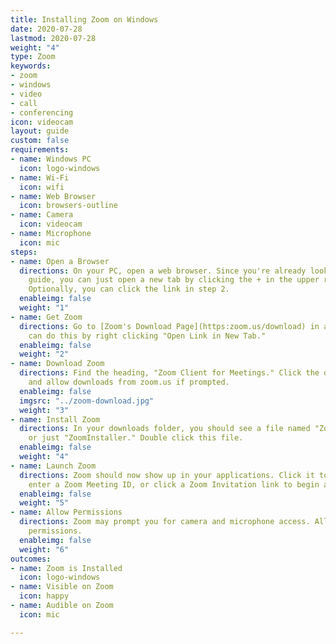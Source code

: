 ```yaml
---
title: Installing Zoom on Windows
date: 2020-07-28
lastmod: 2020-07-28
weight: "4"
type: Zoom
keywords:
- zoom
- windows
- video
- call
- conferencing
icon: videocam
layout: guide
custom: false
requirements:
- name: Windows PC
  icon: logo-windows
- name: Wi-Fi
  icon: wifi
- name: Web Browser
  icon: browsers-outline
- name: Camera
  icon: videocam
- name: Microphone
  icon: mic
steps:
- name: Open a Browser
  directions: On your PC, open a web browser. Since you're already looking at this
    guide, you can just open a new tab by clicking the + in the upper right corner.
    Optionally, you can click the link in step 2.
  enableimg: false
  weight: "1"
- name: Get Zoom
  directions: Go to [Zoom's Download Page](https:zoom.us/download) in a new tab. You
    can do this by right clicking "Open Link in New Tab."
  enableimg: false
  weight: "2"
- name: Download Zoom
  directions: Find the heading, "Zoom Client for Meetings." Click the download button,
    and allow downloads from zoom.us if prompted.
  enableimg: false
  imgsrc: "../zoom-download.jpg"
  weight: "3"
- name: Install Zoom
  directions: In your downloads folder, you should see a file named "ZoomInstaller.exe"
    or just "ZoomInstaller." Double click this file.
  enableimg: false
  weight: "4"
- name: Launch Zoom
  directions: Zoom should now show up in your applications. Click it to launch and
    enter a Zoom Meeting ID, or click a Zoom Invitation link to begin a call.
  enableimg: false
  weight: "5"
- name: Allow Permissions
  directions: Zoom may prompt you for camera and microphone access. Allow all of these
    permissions.
  enableimg: false
  weight: "6"
outcomes:
- name: Zoom is Installed
  icon: logo-windows
- name: Visible on Zoom
  icon: happy
- name: Audible on Zoom
  icon: mic

---
```

